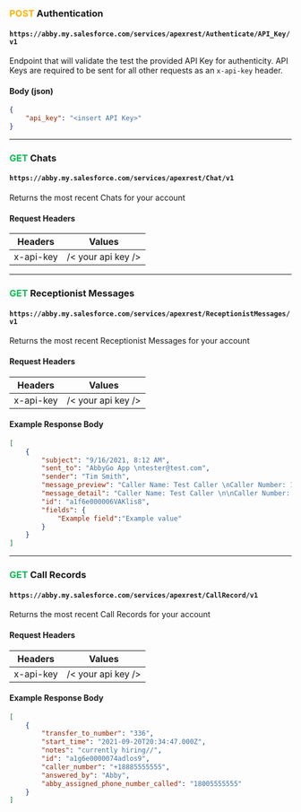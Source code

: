 ### <span style="color:#FFB400">POST</span> Authentication
#### `https://abby.my.salesforce.com/services/apexrest/Authenticate/API_Key/v1`
Endpoint that will validate the test the provided API Key for authenticity. API Keys are required to be sent for all other requests as an `x-api-key` header.

#### Body (json)
```json
{
    "api_key": "<insert API Key>"
}
```

***

### <span style="color:#0CBB52">GET</span> Chats
#### `https://abby.my.salesforce.com/services/apexrest/Chat/v1`
Returns the most recent Chats for your account

#### Request Headers

Headers | Values
------------ | -------------
x-api-key | /< your api key />

***

### <span style="color:#0CBB52">GET</span> Receptionist Messages
#### `https://abby.my.salesforce.com/services/apexrest/ReceptionistMessages/v1`
Returns the most recent Receptionist Messages for your account

#### Request Headers

Headers | Values
------------ | -------------
x-api-key | /< your api key />

#### Example Response Body

```json
[
    {
        "subject": "9/16/2021, 8:12 AM",
        "sent_to": "AbbyGo App \ntester@test.com",
        "sender": "Tim Smith",
        "message_preview": "Caller Name: Test Caller \nCaller Number: 18885555555\nCompany Name: Test Inc.\nMessage: This is a test call.",
        "message_detail": "Caller Name: Test Caller \n\nCaller Number: 18885555555\n\nCompany Name: Test Inc. \n\nMessage: This is a test call.\n\nWas the call connected?: No please callback\n\nInitials: TC\n\nCaller Number Generated By Caller-id:  18885555555",
        "id": "a1f6e000006VAKlis8",
        "fields": {
            "Example field":"Example value"
        }
    }
]
```

***

### <span style="color:#0CBB52">GET</span> Call Records
#### `https://abby.my.salesforce.com/services/apexrest/CallRecord/v1`
Returns the most recent Call Records for your account

#### Request Headers

Headers | Values
------------ | -------------
x-api-key | /< your api key />

#### Example Response Body
```json
[
    {
        "transfer_to_number": "336",
        "start_time": "2021-09-20T20:34:47.000Z",
        "notes": "currently hiring//",
        "id": "a1g6e0000074adlos9",
        "caller_number": "+18885555555",
        "answered_by": "Abby",
        "abby_assigned_phone_number_called": "18005555555"
    }
]
```